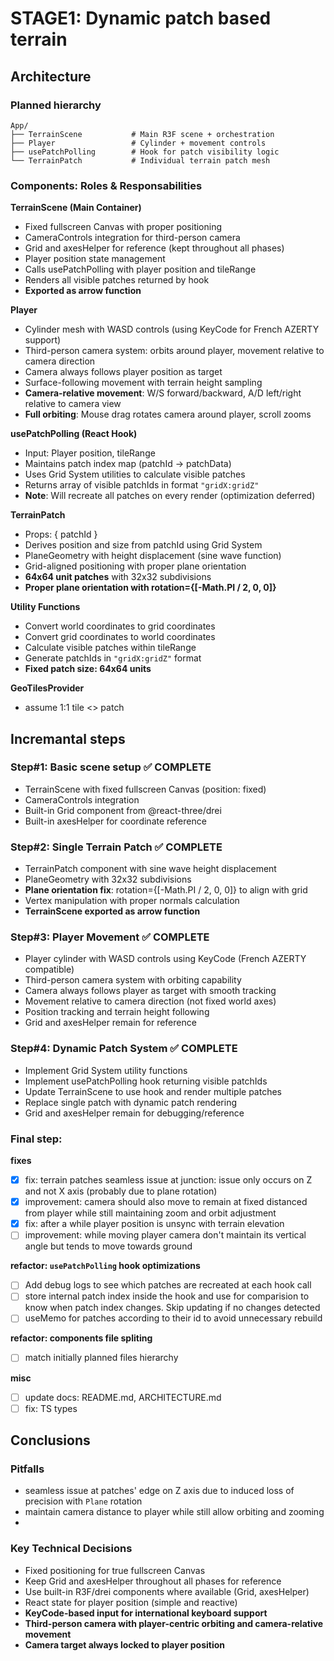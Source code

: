 # STAGE1: Dynamic patch based terrain

## Architecture
### Planned hierarchy
```
App/
├── TerrainScene           # Main R3F scene + orchestration
├── Player                 # Cylinder + movement controls  
├── usePatchPolling        # Hook for patch visibility logic
└── TerrainPatch           # Individual terrain patch mesh
```

### Components: Roles & Responsabilities

**TerrainScene (Main Container)**
- Fixed fullscreen Canvas with proper positioning
- CameraControls integration for third-person camera
- Grid and axesHelper for reference (kept throughout all phases)
- Player position state management
- Calls usePatchPolling with player position and tileRange
- Renders all visible patches returned by hook
- **Exported as arrow function**

**Player**
- Cylinder mesh with WASD controls (using KeyCode for French AZERTY support)
- Third-person camera system: orbits around player, movement relative to camera direction
- Camera always follows player position as target
- Surface-following movement with terrain height sampling
- **Camera-relative movement**: W/S forward/backward, A/D left/right relative to camera view
- **Full orbiting**: Mouse drag rotates camera around player, scroll zooms

**usePatchPolling (React Hook)**
- Input: Player position, tileRange
- Maintains patch index map (patchId → patchData)
- Uses Grid System utilities to calculate visible patches
- Returns array of visible patchIds in format `"gridX:gridZ"`
- **Note**: Will recreate all patches on every render (optimization deferred)

**TerrainPatch**
- Props: { patchId }
- Derives position and size from patchId using Grid System
- PlaneGeometry with height displacement (sine wave function)
- Grid-aligned positioning with proper plane orientation
- **64x64 unit patches** with 32x32 subdivisions
- **Proper plane orientation with rotation={[-Math.PI / 2, 0, 0]}**

**Utility Functions**
- Convert world coordinates to grid coordinates
- Convert grid coordinates to world coordinates  
- Calculate visible patches within tileRange
- Generate patchIds in `"gridX:gridZ"` format
- **Fixed patch size: 64x64 units**

**GeoTilesProvider**
- assume 1:1 tile <> patch

## Incremantal steps

### Step#1: Basic scene setup ✅ **COMPLETE**
- TerrainScene with fixed fullscreen Canvas (position: fixed)
- CameraControls integration
- Built-in Grid component from @react-three/drei
- Built-in axesHelper for coordinate reference

### Step#2: Single Terrain Patch ✅ **COMPLETE**
- TerrainPatch component with sine wave height displacement
- PlaneGeometry with 32x32 subdivisions
- **Plane orientation fix**: rotation={[-Math.PI / 2, 0, 0]} to align with grid
- Vertex manipulation with proper normals calculation
- **TerrainScene exported as arrow function**

### Step#3: Player Movement ✅ **COMPLETE**
- Player cylinder with WASD controls using KeyCode (French AZERTY compatible)
- Third-person camera system with orbiting capability
- Camera always follows player as target with smooth tracking
- Movement relative to camera direction (not fixed world axes)
- Position tracking and terrain height following
- Grid and axesHelper remain for reference

### Step#4: Dynamic Patch System ✅ **COMPLETE**
- Implement Grid System utility functions
- Implement usePatchPolling hook returning visible patchIds
- Update TerrainScene to use hook and render multiple patches
- Replace single patch with dynamic patch rendering
- Grid and axesHelper remain for debugging/reference

### Final step: 
**fixes**
- [x] fix: terrain patches seamless issue at junction: issue only occurs on Z and not X axis (probably due to plane rotation)
- [x] improvement: camera should also move to remain at fixed distanced from player while still maintaining zoom and orbit adjustment
- [x] fix: after a while player position is unsync with terrain elevation
- [ ] improvement: while moving player camera don't maintain its vertical angle but tends to move towards ground 

**refactor: `usePatchPolling` hook optimizations**
- [ ] Add debug logs to see which patches are recreated at each hook call
- [ ] store internal patch index inside the hook and use for comparision to know when patch index changes. Skip updating if no changes detected
- [ ] useMemo for patches according to their id to avoid unnecessary rebuild

**refactor: components file spliting**
- [ ] match initially planned files hierarchy

**misc**
- [ ] update docs: README.md, ARCHITECTURE.md
- [ ] fix: TS types

## Conclusions
### Pitfalls
- seamless issue at patches' edge on Z axis due to induced loss of precision with `Plane` rotation 
- maintain camera distance to player while still allow orbiting and zooming
-  

### Key Technical Decisions
- Fixed positioning for true fullscreen Canvas
- Keep Grid and axesHelper throughout all phases for reference
- Use built-in R3F/drei components where available (Grid, axesHelper)
- React state for player position (simple and reactive)
- **KeyCode-based input for international keyboard support**
- **Third-person camera with player-centric orbiting and camera-relative movement**
- **Camera target always locked to player position**


